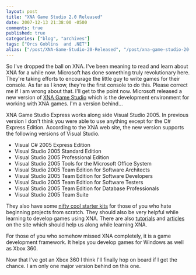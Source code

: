 ```yaml
---
layout: post
title: "XNA Game Studio 2.0 Released"
date: 2007-12-13 21:38:00 -0500
comments: true
published: true
categories: ["blog", "archives"]
tags: ["Orcs Goblins  and .NET"]
alias: ["/post/XNA-Game-Studio-20-Released", "/post/xna-game-studio-20-released"]
---
```

<!-- more -->

<p>So I've dropped the ball on XNA. I've been meaning to read and learn about XNA for a while now. Microsoft has done something truly revolutionary here. They're taking efforts to encourage the little guy to write games for their console. As far as I know, they're the first console to do this. Please correct me if I am wrong about that. I'll get to the point now. Microsoft released a new version of <a href="http://creators.xna.com/Education/GettingStarted.aspx" target="_blank">XNA Game Studio</a> which is the development environment for working with XNA games. I'm a version behind...</p>
<p>XNA Game Studio Express works along side Visual Studio 2005. In previous version I don't think you were able to use anything except for the C# Express Edition. According to the XNA web site, the new version supports the following versions of Visual Studio.</p>
<ul>
<li>Visual C# 2005 Express Edition</li>
<li>Visual Studio 2005 Standard Edition</li>
<li>Visual Studio 2005 Professional Edition</li>
<li>Visual Studio 2005 Tools for the Microsoft Office System</li>
<li>Visual Studio 2005 Team Edition for Software Architects</li>
<li>Visual Studio 2005 Team Edition for Software Developers</li>
<li>Visual Studio 2005 Team Edition for Software Testers</li>
<li>Visual Studio 2005 Team Edition for Database Professionals</li>
<li>Visual Studio 2005 Team Suite</li>
</ul>
<p>They also have some <a href="http://creators.xna.com/Education/StarterKits.aspx" target="_blank">nifty cool starter kits</a> for those of you who hate beginning projects from scratch. They should also be very helpful while learning to develop games using XNA. There are also <a href="http://creators.xna.com/Education/Tutorials.aspx" target="_blank">tutorials</a> and <a href="http://creators.xna.com/Education/Articles.aspx" target="_blank">articles</a> on the site which should help us along while learning XNA.</p>
<p>For those of you who somehow missed XNA completely, it is a game development framework. It helps you develop games for Windows as well as Xbox 360.</p>
<p>Now that I've got an Xbox 360 I think I'll finally hop on board if I get the chance. I am only one major version behind on this one.</p>
